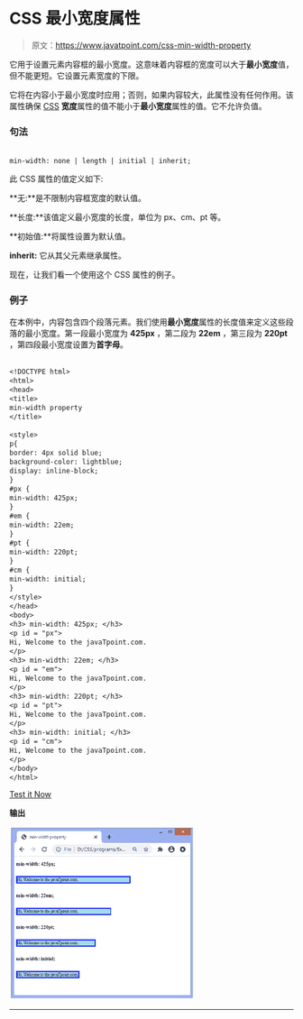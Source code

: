 # CSS 最小宽度属性

> 原文：<https://www.javatpoint.com/css-min-width-property>

它用于设置元素内容框的最小宽度。这意味着内容框的宽度可以大于**最小宽度**值，但不能更短。它设置元素宽度的下限。

它将在内容小于最小宽度时应用；否则，如果内容较大，此属性没有任何作用。该属性确保 [CSS](https://www.javatpoint.com/css-tutorial) **宽度**属性的值不能小于**最小宽度**属性的值。它不允许负值。

### 句法

```

min-width: none | length | initial | inherit;

```

此 CSS 属性的值定义如下:

**无:**是不限制内容框宽度的默认值。

**长度:**该值定义最小宽度的长度，单位为 px、cm、pt 等。

**初始值:**将属性设置为默认值。

**inherit:** 它从其父元素继承属性。

现在，让我们看一个使用这个 CSS 属性的例子。

### 例子

在本例中，内容包含四个段落元素。我们使用**最小宽度**属性的长度值来定义这些段落的最小宽度。第一段最小宽度为 **425px** ，第二段为 **22em** ，第三段为 **220pt** ，第四段最小宽度设置为**首字母**。

```

<!DOCTYPE html>
<html>
<head>
<title>
min-width property
</title>

<style>
p{
border: 4px solid blue;
background-color: lightblue;
display: inline-block;
}
#px {
min-width: 425px;
}
#em {
min-width: 22em;
}
#pt {
min-width: 220pt;
}
#cm {
min-width: initial; 
}
</style>
</head>
<body>
<h3> min-width: 425px; </h3>
<p id = "px">
Hi, Welcome to the javaTpoint.com. 
</p>
<h3> min-width: 22em; </h3>
<p id = "em">
Hi, Welcome to the javaTpoint.com.
</p>
<h3> min-width: 220pt; </h3>
<p id = "pt">
Hi, Welcome to the javaTpoint.com.
</p>
<h3> min-width: initial; </h3>
<p id = "cm">
Hi, Welcome to the javaTpoint.com. 
</p>
</body>
</html>

```

[Test it Now](https://www.javatpoint.com/oprweb/test.jsp?filename=css-min-width-property1)

**输出**

![CSS min-width property](img/5e91439b9f0b3c9fe2b35dfdb0c56077.png)

* * *
